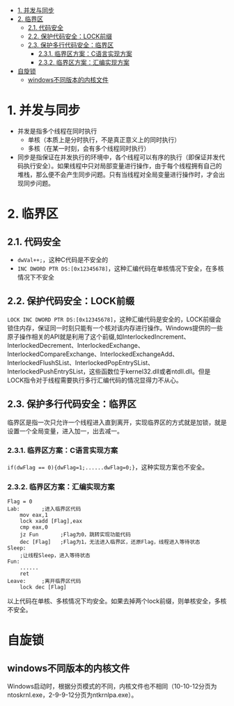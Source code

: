 <!-- TOC -->

- [1. 并发与同步](#1-并发与同步)
- [2. 临界区](#2-临界区)
    - [2.1. 代码安全](#21-代码安全)
    - [2.2. 保护代码安全：LOCK前缀](#22-保护代码安全lock前缀)
    - [2.3. 保护多行代码安全：临界区](#23-保护多行代码安全临界区)
        - [2.3.1. 临界区方案：C语言实现方案](#231-临界区方案c语言实现方案)
        - [2.3.2. 临界区方案：汇编实现方案](#232-临界区方案汇编实现方案)
- [自旋锁](#自旋锁)
    - [windows不同版本的内核文件](#windows不同版本的内核文件)

<!-- /TOC -->
# 1. 并发与同步
* 并发是指多个线程在同时执行
    * 单核（本质上是分时执行，不是真正意义上的同时执行）
    * 多核（在某一时刻，会有多个线程同时执行）
* 同步是指保证在并发执行的环境中，各个线程可以有序的执行（即保证并发代码执行安全）。如果线程中只对局部变量进行操作，由于每个线程拥有自己的堆栈，那么便不会产生同步问题。只有当线程对全局变量进行操作时，才会出现同步问题。
# 2. 临界区
## 2.1. 代码安全
* `dwVal++;`，这种C代码是不安全的
* `INC DWORD PTR DS:[0x12345678]`，这种汇编代码在单核情况下安全，在多核情况下不安全
## 2.2. 保护代码安全：LOCK前缀
`LOCK INC DWORD PTR DS:[0x12345678]`，这种汇编代码是安全的，LOCK前缀会锁住内存，保证同一时刻只能有一个核对该内存进行操作。Windows提供的一些原子操作相关的API就是利用了这个前缀,如InterlockedIncrement、InterlockedDecrement、InterlockedExchange、InterlockedCompareExchange、InterlockedExchangeAdd、InterlockedFlushSList、InterlockedPopEntrySList、InterlockedPushEntrySList，这些函数位于kernel32.dll或者ntdll.dll。但是LOCK指令对于线程需要执行多行汇编代码的情况显得力不从心。
## 2.3. 保护多行代码安全：临界区
临界区是指一次只允许一个线程进入直到离开，实现临界区的方式就是加锁，就是设置一个全局变量，进入加一，出去减一。
### 2.3.1. 临界区方案：C语言实现方案
`if(dwFlag == 0){dwFlag=1;......dwFlag=0;}`，这种实现方案也不安全。
### 2.3.2. 临界区方案：汇编实现方案
```x86asm
Flag = 0
Lab:       ;进入临界区代码
    mov eax,1
    lock xadd [Flag],eax
    cmp eax,0
    jz Fun       ;Flag为0，跳转实现功能代码
    dec [Flag]   ;Flag为1，无法进入临界区，还原Flag，线程进入等待状态
Sleep:
    ;让线程Sleep，进入等待状态
Fun:
    ......
    ret
Leave:     ;离开临界区代码
    lock dec [Flag]
```
以上代码在单核、多核情况下均安全。如果去掉两个lock前缀，则单核安全，多核不安全。
# 自旋锁
## windows不同版本的内核文件
Windows启动时，根据分页模式的不同，内核文件也不相同（10-10-12分页为ntoskrnl.exe，2-9-9-12分页为ntkrnlpa.exe）。